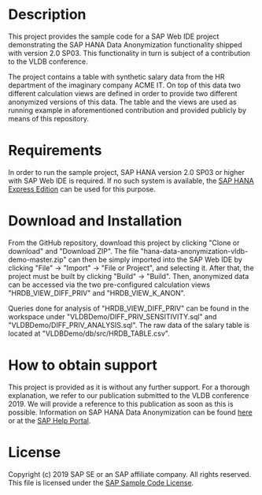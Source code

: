 Description
===========

This project provides the sample code for a SAP Web IDE project
demonstrating the SAP HANA Data Anonymization functionality shipped with
version 2.0 SP03.  This functionality in turn is subject of a
contribution to the VLDB conference.

The project contains a table with synthetic salary data from the HR
department of the imaginary company ACME IT.  On top of this data two
different calculation views are defined in order to provide two
different anonymized versions of this data.  The table and the views are
used as running example in aforementioned contribution and provided
publicly by means of this repository.

Requirements
============

In order to run the sample project, SAP HANA version 2.0 SP03 or higher
with SAP Web IDE is required.  If no such system is available, the
[SAP HANA Express Edition](https://developers.sap.com/topics/sap-hana-express.html)
can be used for this purpose.

Download and Installation
=========================

From the GitHub repository, download this project by clicking "Clone or
download" and "Download ZIP".  The file
"hana-data-anonymization-vldb-demo-master.zip" can then be simply
imported into the SAP Web IDE by clicking "File" -> "Import" -> "File or
Project", and selecting it.  After that, the project must be built by
clicking "Build" -> "Build".  Then, anonymized data can be accessed via
the two pre-configured calculation views "HRDB_VIEW_DIFF_PRIV" and
"HRDB_VIEW_K_ANON".

Queries done for analysis of "HRDB_VIEW_DIFF_PRIV" can be found in the
workspace under "VLDBDemo/DIFF_PRIV_SENSITIVITY.sql" and
"VLDBDemo/DIFF_PRIV_ANALYSIS.sql".  The raw data of the salary table is
located at "VLDBDemo/db/src/HRDB_TABLE.csv".

How to obtain support
=====================

This project is provided as it is without any further support.  For a
thorough explanation, we refer to our publication submitted to the VLDB
conference 2019.  We will provide a reference to this publication as
soon as this is possible.  Information on SAP HANA Data Anonymization
can be found
[here](http://www.sap.com/data-anonymization)
or at the
[SAP Help Portal](https://help.sap.com/viewer/b3ee5778bc2e4a089d3299b82ec762a7/2.0.03/en-US/0d578c30d6d448898898967fb3ef2516.html).

License
=======

Copyright (c) 2019 SAP SE or an SAP affiliate company. All rights reserved.
This file is licensed under the [SAP Sample Code License](./LICENSE).
